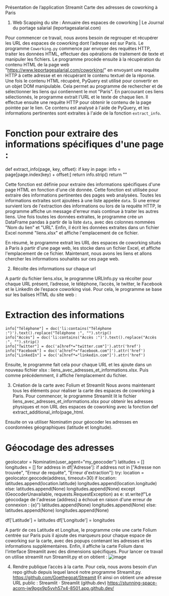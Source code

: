 Présentation de l’application Streamit
Carte des adresses de coworking à Paris

1.	Web Scapping du site : Annuaire des espaces de coworking | Le Journal du portage salarial (leportagesalarial.com)

Pour commencer ce travail, nous avons besoin de regrouper et récupérer les URL des espaces de coworking dont l’adresse est sur Paris. 
Le programme `Coworking.py` commence par envoyer des requêtes HTTP, traiter les données HTML, effectuer des opérations de traitement de texte et manipuler les fichiers.
Le programme procède ensuite à la récupération du contenu HTML de la page web "https://www.leportagesalarial.com/coworking/" en envoyant une requête HTTP à cette adresse et en récupérant le contenu textuel de la réponse.
Une fois le contenu HTML récupéré, PyQuery est utilisé pour convertir en un objet DOM manipulable. Cela permet au programme de rechercher et de sélectionner les liens qui contiennent le mot "Paris".
En parcourant ces liens sélectionnés, le programme extrait l'URL et le texte de chaque lien. Il effectue ensuite une requête HTTP pour obtenir le contenu de la page pointée par le lien. Ce contenu est analysé à l'aide de PyQuery, et les informations pertinentes sont extraites à l'aide de la fonction `extract_info`. 

# Fonction pour extraire des informations spécifiques d'une page :
def extract_info(page, key, offset):
    if key in page:
        info = page[page.index(key) + offset:]
        return info.strip()
    return ""

Cette fonction est définie pour extraire des informations spécifiques d'une page HTML en fonction d'une clé donnée. Cette fonction est utilisée pour extraire des informations pertinentes des pages web analysées.
Toutes les informations extraites sont ajoutées à une liste appelée `data`. Si une erreur survient lors de l'extraction des informations ou lors de la requête HTTP, le programme affiche un message d'erreur mais continue à traiter les autres liens.
Une fois toutes les données extraites, le programme crée un DataFrame pandas à partir de la liste `data`, avec des colonnes nommées "Nom du lien" et "URL". Enfin, il écrit les données extraites dans un fichier Excel nommé "liens.xlsx" et affiche l'emplacement de ce fichier.

En résumé, le programme extrait les URL des espaces de coworking situés à Paris à partir d'une page web, les stocke dans un fichier Excel, et affiche l'emplacement de ce fichier.
Maintenant, nous avons les liens et allons chercher les informations souhaités sur ces page web. 




2.	Récolte des informations sur chaque url

A partir du fichier liens.xlsx, le programme URLInfo.py va récolter pour chaque URL présent, l’adresse, le téléphone, l’accès, le twitter, le Facebook et le LinkedIn de l’espace coworking visé. Pour cela, le programme se base sur les balises HTML du site web : 
 # Extraction des informations
    info["Téléphone"] = doc('li:contains("Téléphone :")').text().replace("Téléphone :", "").strip()
    info["Accès"] = doc('li:contains("Accès :")').text().replace("Accès :", "").strip()
    info["Twitter"] = doc('a[href*="twitter.com"]').attr('href')
    info["Facebook"] = doc('a[href*="facebook.com"]').attr('href')
    info["LinkedIn"] = doc('a[href*="linkedin.com"]').attr('href')

Ensuite, le programme fait cela pour chaque URL et les ajoute dans un nouveau fichier xlsx : liens_avec_adresses_et_informations.xlsx. Puis comme précédemment, il affiche l’emplacement du fichier. 



3.	Création de la carte avec Folium et Streamlit
Nous avons maintenant tous les éléments pour réaliser la carte des espaces de coworking à Paris. 
Pour commencer, le programme Streamlit lit le fichier liens_avec_adresses_et_informations.xlsx pour obtenir les adresses physiques et non URL des espaces de coworking avec la fonction def extract_additional_info(page_html. 

Ensuite on va utiliser Nominatim pour géocoder les adresses en coordonnées géographiques (latitude et longitude).
# Géocodage des adresses
geolocator = Nominatim(user_agent="my_geocoder")
latitudes = []
longitudes = []
for address in df['Adresse']:
    if address not in ["Adresse non trouvée", "Erreur de requête", "Erreur d'extraction"]:
        try:
            location = geolocator.geocode(address, timeout=30)
            if location:
                latitudes.append(location.latitude)
                longitudes.append(location.longitude)
            else:
                latitudes.append(None)
                longitudes.append(None)
        except (GeocoderUnavailable, requests.RequestException) as e:
            st.write(f"Le géocodage de l'adresse {address} a échoué en raison d'une erreur de connexion : {e}")
            latitudes.append(None)
            longitudes.append(None)
    else:
        latitudes.append(None)
        longitudes.append(None)

df['Latitude'] = latitudes
df['Longitude'] = longitudes

A partir de ces Latitude et Longitue, le programme crée une carte Folium centrée sur Paris puis il ajoute des marqueurs pour chaque espace de coworking sur la carte, avec des popups contenant les adresses et les informations supplémentaires. Enfin, il affiche la carte Folium dans l'interface Streamlit avec des dimensions spécifiques. 
Pour lancer ce travail on utilise streamlit run Streamlit.py et on obtient : 
![image](https://github.com/Goethegoat/Streamit/assets/90333550/15c96c05-43c8-49af-8869-3a8a9a1caf63)


4.	 Rendre publique l’accès à la carte. 
Pour cela, nous avons besoin d’un repo github depuis lequel lancé notre programme Streamit.py. 
https://github.com/Goethegoat/Streamit
Et ainsi on obtient une adresse URL public : Streamlit · Streamlit (github.dev) https://stunning-space-acorn-jw9pgx9p5vvh57x4-8501.app.github.dev/



